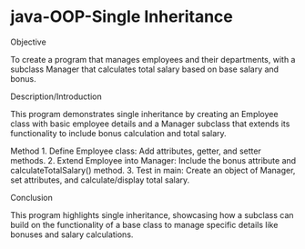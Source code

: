 # java-OOP-Single Inheritance
Objective

To create a program that manages employees and their departments, with a subclass Manager that calculates total salary based on base salary and bonus.

Description/Introduction

This program demonstrates single inheritance by creating an Employee class with basic employee details and a Manager subclass that extends its functionality to include bonus calculation and total salary.

Method
	1.	Define Employee class: Add attributes, getter, and setter methods.
	2.	Extend Employee into Manager: Include the bonus attribute and calculateTotalSalary() method.
	3.	Test in main: Create an object of Manager, set attributes, and calculate/display total salary.

Conclusion

This program highlights single inheritance, showcasing how a subclass can build on the functionality of a base class to manage specific details like bonuses and salary calculations.
